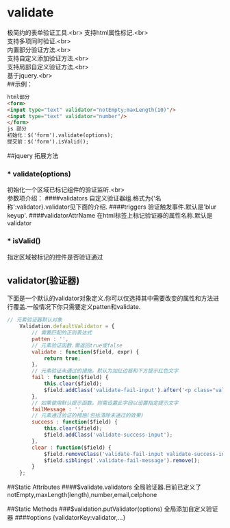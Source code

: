 # validate
极简约的表单验证工具.\<br>
支持html属性标记.\<br>  
支持多项同时验证.\<br>  
内置部分验证方法.\<br>  
支持自定义添加验证方法.\<br>  
支持局部自定义验证方法.\<br>  
基于jquery.\<br>  
##示例：
```html
html部分
<form>
<input type="text" validator="notEmpty;maxLength(10)"/>
<input type="text" validator="number"/>
</form>
js 部分
初始化：$('form').validate(options);
提交前：$('form').isValid();
```
##jquery 拓展方法
### * validate(options)
初始化一个区域已标记组件的验证监听.\<br>  
参数项介绍：
####validators
自定义验证器组.格式为{'名称':validator}.validator见下面的介绍.
####triggers
验证触发事件.默认是'blur keyup'.
####validatorAttrName
在html标签上标记验证器的属性名称.默认是validator

### * isValid()
指定区域被标记的控件是否验证通过

## validator(验证器)
下面是一个默认的validator对象定义.你可以仅选择其中需要改变的属性和方法进行覆盖.一般情况下你只需要定义patten和validate.
```javascript
// 元素验证器默认对象
	Validation.defaultValidator = {
		// 需要匹配的正则表达式
		patten : '',
		// 元素验证函数.需返回true或false
		validate : function($field, expr) {
			return true;
		},
		// 元素验证未通过的措施。默认为加红边框和下方提示红色文字
		fail : function($field) {
			this.clear($field);
			$field.addClass('validate-fail-input').after('<p class="validate-fail-message">' + this.failMessage + '</p>');
		},
		// 如果使用默认提示函数。则需设置此字段以设置指定提示文字
		failMessage : '',
		// 元素通过验证的措施(包括清除未通过的效果)
		success : function($field) {
			this.clear($field);
			$field.addClass('validate-success-input');
		},
		clear : function($field) {
			$field.removeClass('validate-fail-input validate-success-input');
			$field.siblings('.validate-fail-message').remove();
		}
	};
```

##Static Attributes
####$validate.validators
全局验证器.目前已定义了notEmpty,maxLength(length),number,email,celphone

##Static Methods
###$validation.putValidator(options)
全局添加自定义验证器
####options
{validatorKey:validator,...}




